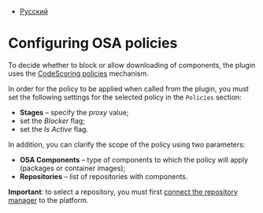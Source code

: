 - [Русский](../../osa/osa-policies/)

# Configuring OSA policies

To decide whether to block or allow downloading of components, the plugin uses the [CodeScoring policies](/on-premise/how-to/policies.en) mechanism.

In order for the policy to be applied when called from the plugin, you must set the following settings for the selected policy in the `Policies` section:

- **Stages** – specify the *proxy* value;
- set the *Blocker* flag;
- set the *Is Active* flag.

In addition, you can clarify the scope of the policy using two parameters:

- **OSA Components** – type of components to which the policy will apply (packages or container images);
- **Repositories** – list of repositories with components.

**Important**: to select a repository, you must first [connect the repository manager](/osa/repo-managers.en) to the platform.
